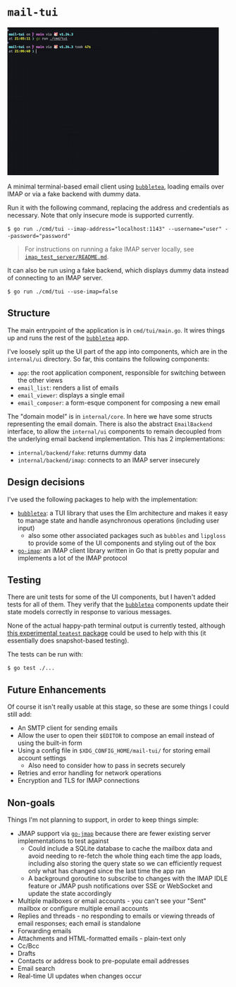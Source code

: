 # `mail-tui`

![A quick screen recording of the application in use to demonstrate its features](demo.gif)

A minimal terminal-based email client using [`bubbletea`](https://github.com/charmbracelet/bubbletea), loading emails over IMAP or via a fake backend with dummy data.

Run it with the following command, replacing the address and credentials as necessary.
Note that only insecure mode is supported currently.

```
$ go run ./cmd/tui --imap-address="localhost:1143" --username="user" --password="password"
```

> For instructions on running a fake IMAP server locally, see [`imap_test_server/README.md`](imap_test_server/README.md).

It can also be run using a fake backend, which displays dummy data instead of connecting to an IMAP server.

```
$ go run ./cmd/tui --use-imap=false
```

## Structure

The main entrypoint of the application is in `cmd/tui/main.go`.
It wires things up and runs the rest of the [`bubbletea`](https://github.com/charmbracelet/bubbletea) app.

I've loosely split up the UI part of the app into components, which are in the `internal/ui` directory.
So far, this contains the following components:
- `app`: the root application component, responsible for switching between the other views
- `email_list`: renders a list of emails
- `email_viewer`: displays a single email
- `email_composer`: a form-esque component for composing a new email

The "domain model" is in `internal/core`.
In here we have some structs representing the email domain.
There is also the abstract `EmailBackend` interface, to allow the `internal/ui` components to remain decoupled from the underlying email backend implementation.
This has 2 implementations:
- `internal/backend/fake`: returns dummy data
- `internal/backend/imap`: connects to an IMAP server insecurely

## Design decisions

I've used the following packages to help with the implementation:
- [`bubbletea`](https://github.com/charmbracelet/bubbletea): a TUI library that uses the Elm architecture and makes it easy to manage state and handle asynchronous operations (including user input)
  - also some other associated packages such as `bubbles` and `lipgloss` to provide some of the UI components and styling out of the box
- [`go-imap`](https://pkg.go.dev/github.com/emersion/go-imap/v2@v2.0.0-beta.5/imapclient): an IMAP client library written in Go that is pretty popular and implements a lot of the IMAP protocol

## Testing

There are unit tests for some of the UI components, but I haven't added tests for all of them.
They verify that the [`bubbletea`](https://github.com/charmbracelet/bubbletea) components update their state models correctly in response to various messages.

None of the actual happy-path terminal output is currently tested, although [this experimental `teatest` package](https://github.com/charmbracelet/x/tree/main/exp/teatest/v2) could be used to help with this (it essentially does snapshot-based testing).

The tests can be run with:

```
$ go test ./...
```

## Future Enhancements

Of course it isn't really usable at this stage, so these are some things I could still add:

- An SMTP client for sending emails
- Allow the user to open their `$EDITOR` to compose an email instead of using the built-in form
- Using a config file in `$XDG_CONFIG_HOME/mail-tui/` for storing email account settings
  - Also need to consider how to pass in secrets securely
- Retries and error handling for network operations
- Encryption and TLS for IMAP connections

## Non-goals

Things I'm not planning to support, in order to keep things simple:

- JMAP support via [`go-jmap`](https://git.sr.ht/~rockorager/go-jmap) because there are fewer existing server implementations to test against
  - Could include a SQLite database to cache the mailbox data and avoid needing to re-fetch the whole thing each time the app loads, including also storing the query state so we can efficiently request only what has changed since the last time the app ran
  - A background goroutine to subscribe to changes with the IMAP IDLE feature or JMAP push notifications over SSE or WebSocket and update the state accordingly
- Multiple mailboxes or email accounts - you can't see your "Sent" mailbox or configure multiple email accounts
- Replies and threads - no responding to emails or viewing threads of email responses; each email is standalone
- Forwarding emails
- Attachments and HTML-formatted emails - plain-text only
- Cc/Bcc
- Drafts
- Contacts or address book to pre-populate email addresses
- Email search
- Real-time UI updates when changes occur
